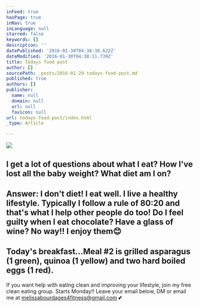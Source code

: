 ```yaml
---
inFeed: true
hasPage: true
inNav: true
inLanguage: null
starred: false
keywords: []
description: ''
datePublished: '2016-01-30T04:38:38.622Z'
dateModified: '2016-01-30T04:38:11.739Z'
title: Todays food post
author: []
sourcePath: _posts/2016-01-29-todays-food-post.md
published: true
authors: []
publisher:
  name: null
  domain: null
  url: null
  favicon: null
url: todays-food-post/index.html
_type: Article

---
```

![](https://s3-us-west-2.amazonaws.com/the-grid-img/p/321b71b7ffa019897478a9b97bbd89c50ff7fb3f.jpg)

I get a lot of questions about what I eat? How I've lost all the baby weight? What diet am I on?
----------------------------------------------
Answer: I don't diet! I eat well. I live a healthy lifestyle. Typically I follow a rule of 80:20 and that's what I help other people do too!
Do I feel guilty when I eat chocolate? Have a glass of wine? No way!! I enjoy them😊
---------------------------------------------
Today's breakfast...Meal \#2 is grilled asparagus (1 green), quinoa (1 yellow) and two hard boiled eggs (1 red).
---------------------------------------------
If you want help with eating clean and improving your lifestyle, join my free clean eating group. Starts Monday!! Leave your email below, DM or email me at melissabourdages4fitness@gmail.com 💕
